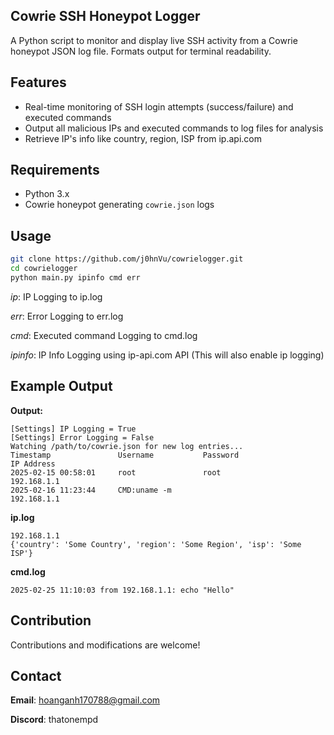 ## Cowrie SSH Honeypot Logger

A Python script to monitor and display live SSH activity from a Cowrie honeypot JSON log file. Formats output for terminal readability.

## Features
- Real-time monitoring of SSH login attempts (success/failure) and executed commands
- Output all malicious IPs and executed commands to log files for analysis
- Retrieve IP's info like country, region, ISP from ip.api.com

## Requirements
- Python 3.x
- Cowrie honeypot generating `cowrie.json` logs

## Usage
   ```bash
   git clone https://github.com/j0hnVu/cowrielogger.git
   cd cowrielogger
   python main.py ipinfo cmd err
   ```

   *ip*: IP Logging to ip.log

   *err*: Error Logging to err.log

   *cmd*: Executed command Logging to cmd.log

   *ipinfo*: IP Info Logging using ip-api.com API (This will also enable ip logging)

## Example Output

**Output:**
``` 
[Settings] IP Logging = True
[Settings] Error Logging = False
Watching /path/to/cowrie.json for new log entries...
Timestamp               Username           Password                   IP Address                    
2025-02-15 00:58:01     root               root                       192.168.1.1
2025-02-16 11:23:44     CMD:uname -m                                  192.168.1.1
```

**ip.log**
```
192.168.1.1
{'country': 'Some Country', 'region': 'Some Region', 'isp': 'Some ISP'}
```

**cmd.log**
```
2025-02-25 11:10:03 from 192.168.1.1: echo "Hello"
```


## Contribution
Contributions and modifications are welcome!

## Contact
**Email**: hoanganh170788@gmail.com

**Discord**: thatonempd

